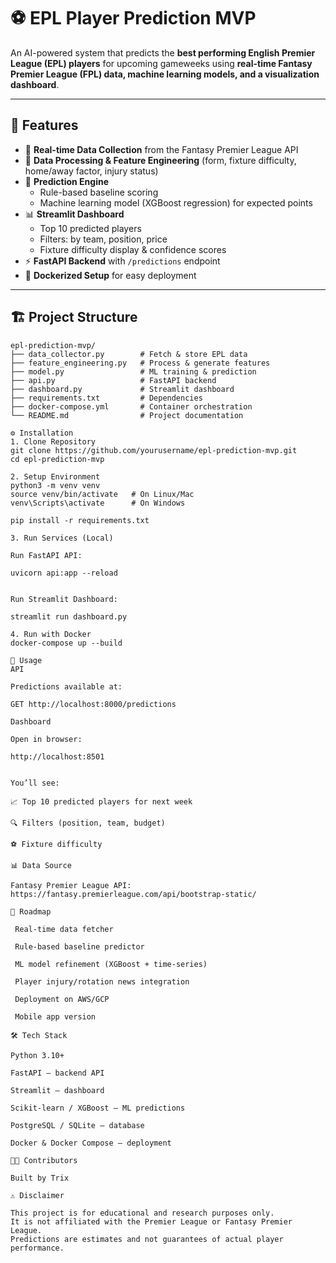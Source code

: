 # ⚽ EPL Player Prediction MVP

An AI-powered system that predicts the **best performing English Premier League (EPL) players** for upcoming gameweeks using **real-time Fantasy Premier League (FPL) data, machine learning models, and a visualization dashboard**.

---

## 📌 Features
- 🔄 **Real-time Data Collection** from the Fantasy Premier League API  
- 🧹 **Data Processing & Feature Engineering** (form, fixture difficulty, home/away factor, injury status)  
- 🤖 **Prediction Engine**  
  - Rule-based baseline scoring  
  - Machine learning model (XGBoost regression) for expected points  
- 📊 **Streamlit Dashboard**  
  - Top 10 predicted players  
  - Filters: by team, position, price  
  - Fixture difficulty display & confidence scores  
- ⚡ **FastAPI Backend** with `/predictions` endpoint  
- 🐳 **Dockerized Setup** for easy deployment  

---

## 🏗️ Project Structure
```plaintext
epl-prediction-mvp/
├── data_collector.py        # Fetch & store EPL data
├── feature_engineering.py   # Process & generate features
├── model.py                 # ML training & prediction
├── api.py                   # FastAPI backend
├── dashboard.py             # Streamlit dashboard
├── requirements.txt         # Dependencies
├── docker-compose.yml       # Container orchestration
└── README.md                # Project documentation

⚙️ Installation
1. Clone Repository
git clone https://github.com/yourusername/epl-prediction-mvp.git
cd epl-prediction-mvp

2. Setup Environment
python3 -m venv venv
source venv/bin/activate   # On Linux/Mac
venv\Scripts\activate      # On Windows

pip install -r requirements.txt

3. Run Services (Local)

Run FastAPI API:

uvicorn api:app --reload


Run Streamlit Dashboard:

streamlit run dashboard.py

4. Run with Docker
docker-compose up --build

🔮 Usage
API

Predictions available at:

GET http://localhost:8000/predictions

Dashboard

Open in browser:

http://localhost:8501


You’ll see:

📈 Top 10 predicted players for next week

🔍 Filters (position, team, budget)

⚽ Fixture difficulty

📊 Data Source

Fantasy Premier League API:
https://fantasy.premierleague.com/api/bootstrap-static/

🚀 Roadmap

 Real-time data fetcher

 Rule-based baseline predictor

 ML model refinement (XGBoost + time-series)

 Player injury/rotation news integration

 Deployment on AWS/GCP

 Mobile app version

🛠️ Tech Stack

Python 3.10+

FastAPI – backend API

Streamlit – dashboard

Scikit-learn / XGBoost – ML predictions

PostgreSQL / SQLite – database

Docker & Docker Compose – deployment

👨‍💻 Contributors

Built by Trix

⚠️ Disclaimer

This project is for educational and research purposes only.
It is not affiliated with the Premier League or Fantasy Premier League.
Predictions are estimates and not guarantees of actual player performance.
